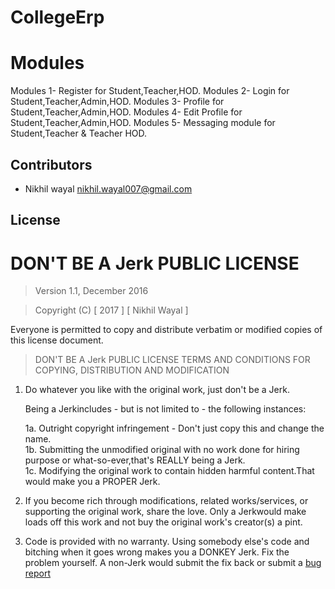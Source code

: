 # CollegeErp

# Modules
Modules 1- Register for Student,Teacher,HOD.
Modules 2- Login for Student,Teacher,Admin,HOD.
Modules 3- Profile for Student,Teacher,Admin,HOD.
Modules 4- Edit Profile for Student,Teacher,Admin,HOD.
Modules 5- Messaging module for Student,Teacher & Teacher HOD.

## Contributors

* Nikhil wayal nikhil.wayal007@gmail.com
## License

# DON'T BE A Jerk PUBLIC LICENSE

> Version 1.1, December 2016

> Copyright (C) [ 2017 ] [ Nikhil Wayal ]
 
 Everyone is permitted to copy and distribute verbatim or modified
 copies of this license document.

> DON'T BE A Jerk PUBLIC LICENSE
> TERMS AND CONDITIONS FOR COPYING, DISTRIBUTION AND MODIFICATION

 1. Do whatever you like with the original work, just don't be a Jerk.

     Being a Jerkincludes - but is not limited to - the following instances:

	 1a. Outright copyright infringement - Don't just copy this and change the name.  
	 1b. Submitting the unmodified original with no work done for hiring purpose or what-so-ever,that's REALLY being a Jerk.  
	 1c. Modifying the original work to contain hidden harmful content.That would make you a PROPER Jerk.  

 2. If you become rich through modifications, related works/services, or supporting the original work,
 share the love. Only a Jerkwould make loads off this work and not buy the original work's 
 creator(s) a pint.
 
 3. Code is provided with no warranty. Using somebody else's code and bitching when it goes wrong makes 
you a DONKEY Jerk. Fix the problem yourself. A non-Jerk would submit the fix back or submit a [bug report](https://www.chiark.greenend.org.uk/~sgtatham/bugs.html)
